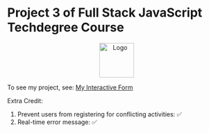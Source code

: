# Project 3 of Full Stack JavaScript Techdegree Course

<p align="center">
<img src="https://uploads.teamtreehouse.com/production/profile-photos/8931982/thumb_IMG_3204_2-5-profile.jpg" alt="Logo" width="80" height="80">
</p>

To see my project, see: <a href="https://misaruiz.github.io/03-interactive-form/" target="_blank">My Interactive Form</a>

Extra Credit:

1. Prevent users from registering for conflicting activities: ✅
2. Real-time error message: ✅

